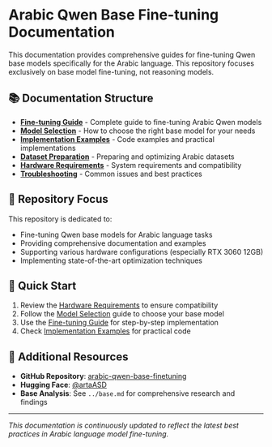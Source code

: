 # Arabic Qwen Base Fine-tuning Documentation

This documentation provides comprehensive guides for fine-tuning Qwen base models specifically for the Arabic language. This repository focuses exclusively on base model fine-tuning, not reasoning models.

## 📚 Documentation Structure

- **[Fine-tuning Guide](./fine-tuning-guide.md)** - Complete guide to fine-tuning Arabic Qwen models
- **[Model Selection](./model-selection.md)** - How to choose the right base model for your needs
- **[Implementation Examples](./implementation-examples.md)** - Code examples and practical implementations
- **[Dataset Preparation](./dataset-preparation.md)** - Preparing and optimizing Arabic datasets
- **[Hardware Requirements](./hardware-requirements.md)** - System requirements and compatibility
- **[Troubleshooting](./troubleshooting.md)** - Common issues and best practices

## 🎯 Repository Focus

This repository is dedicated to:
- Fine-tuning Qwen base models for Arabic language tasks
- Providing comprehensive documentation and examples
- Supporting various hardware configurations (especially RTX 3060 12GB)
- Implementing state-of-the-art optimization techniques

## 🚀 Quick Start

1. Review the [Hardware Requirements](./hardware-requirements.md) to ensure compatibility
2. Follow the [Model Selection](./model-selection.md) guide to choose your base model
3. Use the [Fine-tuning Guide](./fine-tuning-guide.md) for step-by-step implementation
4. Check [Implementation Examples](./implementation-examples.md) for practical code

## 📖 Additional Resources

- **GitHub Repository**: [arabic-qwen-base-finetuning](https://github.com/artaasd95/arabic-qwen-base-finetuning)
- **Hugging Face**: [@artaASD](https://huggingface.co/artaASD)
- **Base Analysis**: See `../base.md` for comprehensive research and findings

---

*This documentation is continuously updated to reflect the latest best practices in Arabic language model fine-tuning.*